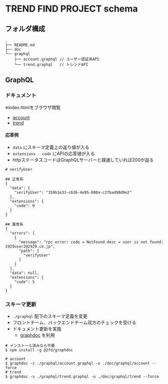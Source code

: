 # TREND FIND PROJECT schema

## フォルダ構成

```
.
├── README.md
├── doc
└── graphql
    ├── account.graphql // ユーザー認証系API
    └── trend.graphql   // トレンドAPI
```

## GraphQL

### ドキュメント

※index.htmlをブラウザ閲覧

- [account](https://github.com/TrendFindProject/tf_schema/blob/master/doc/graphql/account/index.html)
- [trend](https://github.com/TrendFindProject/tf_schema/blob/master/doc/graphql/trend/index.html)

#### 応答例

- `data` にスキーマ定義上の返り値が入る
- `extensions - code` にAPIの応答値が入る
- httpステータスコードはGraphQLサーバーと疎通していれば200が返る

```
# verifyUser

## 正常系
{
  "data": {
    "verifyUser": "359b1e33-c626-4e95-880a-c2fbad98d9e2"
  },
  "extensions": {
    "code": 0
  }
}

## 異常系
{
  "errors": [
    {
      "message": "rpc error: code = NotFound desc = user is not found: 2929user2@2929.co.jp",
      "path": [
        "verifyUser"
      ]
    }
  ],
  "data": null,
  "extensions": {
    "code": 5
  }
}
```

### スキーマ更新

- `./graphql` 配下のスキーマ定義を変更
- フロントチーム、バックエンドチーム双方のチェックを受ける
- ドキュメント更新を実施
    - [graphdoc](https://github.com/2fd/graphdoc#readm) を利用

```
# インストール済みなら不要
$ npm install -g @2fd/graphdoc

# account
$ graphdoc -s ./graphql/account.graphql -o ./doc/graphql/account --force
# trend
$ graphdoc -s ./graphql/trend.graphql -o ./doc/graphql/trend --force
```
